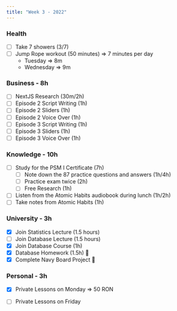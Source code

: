 ```yaml
---
title: "Week 3 - 2022"
---
```

### Health
- [ ] Take 7 showers (3/7) 
- [ ] Jump Rope workout (50 minutes) => 7 minutes per day
	- Tuesday => 8m
	- Wednesday => 9m

### Business - 8h
- [ ] NextJS Research (30m/2h)
- [ ] Episode 2 Script Writing (1h)
- [ ] Episode 2 Sliders (1h)
- [ ] Episode 2 Voice Over (1h)
- [ ] Episode 3 Script Writing (1h)
- [ ] Episode 3 Sliders (1h)
- [ ] Episode 3 Voice Over (1h)

### Knowledge - 10h
- [ ] Study for the PSM I Certificate (7h)
	- [ ] Note down the 87 practice questions and answers (1h/4h)
	- [ ] Practice exam twice (2h)
	- [ ] Free Research (1h)
- [ ] Listen from the Atomic Habits audiobook during lunch (1h/2h)
- [ ] Take notes from Atomic Habits (1h)

### University - 3h
- [x] Join Statistics Lecture (1.5 hours)
- [ ] Join Database Lecture (1.5 hours)
- [x] Join Database Course (1h)
- [x] Database Homework (1.5h) 🌟
- [x] Complete Navy Board Project 🌟

### Personal - 3h
- [x] Private Lessons on Monday => 50 RON
- [ ] Private Lessons on Friday


